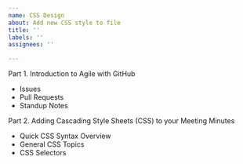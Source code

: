 ```yaml
---
name: CSS Design
about: Add new CSS style to file
title: ''
labels: ''
assignees: ''

---
```


Part 1. Introduction to Agile with GitHub
- Issues
- Pull Requests
- Standup Notes

Part 2. Adding Cascading Style Sheets (CSS) to your Meeting Minutes  
- Quick CSS Syntax Overview
- General CSS Topics
- CSS Selectors
